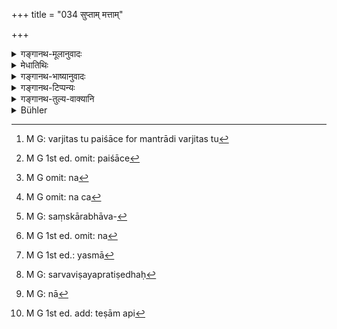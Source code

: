 +++
title = "034 सुप्ताम् मत्ताम्"

+++

<details><summary>गङ्गानथ-मूलानुवादः</summary>

When the man approaches the girl by stealth, while she is asleep, or intoxicated or unconscious,—it is the “Paiśāca” form, the wickedest and the basest of marriages.—(34).
</details>

<details><summary>मेधातिथिः</summary>

राक्षसपैशाचयोर् अनिच्छा तुल्या । राक्षसे हननम्, पैशाचे वञ्चनम् । **सुप्तां** निद्रयाभिभूताम् । **मत्तां** क्षीबां मद्यपरवशाम् । **प्रमत्तां** वातसंक्षोभेण नष्टचेतनाम् । **रहो** ऽप्रकासम् **उपगच्छति** मैथुनधर्मे प्रवर्तते **स पैशाचो** विवाहः सर्व**विहाहानां** **पापिष्ठः** पापहेतुः । धर्मापत्यं न ततः संपद्यते ।

- इह गान्धर्वराक्षसपैशाचानां प्रकृतविवाहसामानाधिकरण्यात् संयोगहरणोपगमा एव पाणिग्रहणसंस्कारनिरपेक्षा विवाहा इति मन्यन्ते । 

- तेषां ब्राह्मादिष्व् अपि दानविवाहयोः सामानाधिकरण्यात् संस्कारो विनिवर्तते । यथा च न निवर्तते तथा दर्शितम् । लक्षणया विवाहप्रयोजनदाने विवाहशब्दः । 

- गान्धर्वे तु भगवता कृष्णद्वैपायनेन दुष्यन्तशकुन्तलासंगमने वर्णितम्- "अनग्निकम् अमन्त्रकम्" इति, तद्दर्शनेन पाणिग्रहणसंस्कारो ऽस्ति, मन्त्रादि वर्जितस् तु[^८९] ।


[^८९]:
     M G: varjitas tu paiśāce for mantrādi varjitas tu

- पैशाचे[^९०] पुनर् विवदन्ते- मुख्यं चोपगमनं । न[^९१] च कन्यात्वम् अपैति, संस्कारैस् तद्विनिवर्तनात् । अतश् च "पाणिग्रहणिका मन्त्राः कन्यास्व् एव प्रतिष्ठिताः" (म्ध् ८.२२६) इति प्रतिषेधस्याप्रवृत्तेर् अस्त्य् एव मन्त्रवत् संस्कारसंबन्धः । स च प्रतिषेधः कृतः संस्कारप्रतिषेधार्थः । सा हि मन्त्रैः संकृतत्वाद् व्यपगतकन्याभावा । अत एव भवतु प्रथमम् उपगमस् ततो ऽकन्यादोषो नास्ति । तथा च कानीनः कर्ण इति दर्शनम् । यदि तु पुरुषप्रयोगेण कन्यात्वम् अपेयात् कथम् इयं वाचोयुक्तिः "कन्यायाः पुत्रः कानीनः" इति । अथ त्व् असंस्कृता कन्योच्यते ततो युक्तम् "कर्णादयो ह्य् अनूढायाः पुत्राः" इति । मुख्ये ऽभ्युपगमने कन्याया अपत्योत्पत्तेः संभवः । वर्ण्यते चेतिहासादिषु तथाभूताया विवाहः ।अथ मद्यमदादिना निर्वृत्ते रतिसंबन्धे किमर्थः संस्कार इति ।


[^९१]:
     M G omit: na


[^९०]:
     M G 1st ed. omit: paiśāce

- <u>अत्रोच्यते</u> । यद्य् अपि स्त्रीपुंसधर्मो निवृत्तो ऽतिक्रान्तश् च कन्यागमनप्रतिषेधस् तथापि तया सहाधिकारार्थं पुनश् च गमने कन्यागमनं मा भुद् इति तदर्थं संस्कारकरणम् । कन्यागमनप्रतिषेधातिकर्मसंबन्धेन पुरुषार्थतयापि निन्द्यते विवाहो ऽयम् । 

- <u>तद् अयुक्तम्</u> । यतो ऽयं लोके कन्याशब्दः पुंसासंप्रयुक्तां स्त्रियम् आचष्टे, न संस्कारभावसापेक्षाम् । अकृतसंस्कारा अपि पुरुषैः क्षतयोनयो न कन्या इति व्यवह्रियन्ते । तासां च वेशश्रितानां गमने न कन्यागमनदोषः । यद्य् अपि कुमारीकन्याशब्दौ प्रथमवयोवचनाव् इष्येते, तथापि विवाहविधाव् अनुपभुक्तपुर्वाम् एव स्त्रियम् आचक्षते । तथा च कुमारवेशधारिणीं नातिप्रकाशप्रवृत्तपुंसंप्रयोगां भार्यात्वेनार्थयमानो ऽन्यैर् अवबोध्यते "नैषा कुमारी नष्टो ऽस्याः कौमारो भावः" । 

- संस्कारपरिलोपश् च स्यात् । गर्भाधानं हि मन्त्रवत् कर्तव्यम् "विष्णुर् योनिं कल्पयतु" (र्व् १०.१८४.१) इति कॢप्तायाश् च कल्पनम् अशक्यम् । तत्रायथार्थो मन्त्रप्रयोगः स्यात् । न चानूढायाः पैशाचधर्मे मन्त्रप्रयोगः, ऊढायास् तच्छ्रवणात् । न च[^९२] पैशाचवर्जम् अन्येषु विवाहेषु तत्कल्पयितुं उक्तं युक्तम् अविशेषश्रवणात् । 


[^९२]:
     M G omit: na ca

- तस्मान् मुख्योपगमपक्ष एवमादयो बहवो दोषाः प्राप्नुवन्ति । अत आलिङ्गनोपगूहनपरिचुम्बनादिषूपगमनार्थेषु व्यापारेषु साहचर्यात् तादर्थ्याच् चोपपूर्वो गमिर् द्रष्टव्यः । यत् तु "कानीनः पुत्रः" इति तत्र मुख्यार्थासंभवाल् लक्षणया संस्काराभावप्रतिपत्तिः[^९३] । यत् तु संस्कारदर्शनं तत् तु क्वचिद् एव । यद्य् अपि "या गर्भिणी संस्क्रियते ज्ञाताज्ञतापि वा सती" (म्ध् ९.१७३) इति तत्र य एवोपगन्ता स एव न[^९४] संस्कर्ता । न त्व् असौ पैशाचो विवाहः । पैशाचे हि येनैव समुपभुक्ता तस्मा[^९५] एव दीयते, स एवैनां संस्करोतीति । गर्भिण्यास् तु संस्कारो वाचनिकः । एतच् च सर्वं निपुणतरं पुनर् नवमे वक्ष्यते ।


[^९५]:
     M G 1st ed.: yasmā


[^९४]:
     M G 1st ed. omit: na


[^९३]:
     M G: saṃskārabhāva-

- <u>अपरे</u> मन्यन्ते- "सत्यं मुख्यम् उपगमनम् अमुख्यत्वे तु गमनप्रतिषेधानुपपत्तिः" इति । 

- <u>यदि हि</u> मुख्यम् उपगमस् तदा स एव विवाहो ऽन्यस्यानन्तरोक्तेन न्यायेनाभावात् । ततश् च नास्ति तस्य प्रतिषेधस्य विषयः, यतः इच्छया गान्धर्वो हठाद् राक्षसो ऽन्यथा पैशाचः । न चान्यः प्रकारो ऽस्ति येन स विषयः प्रतिषेधः[^९६] स्यात् । अस्ति त्व् अस्य विषयः- यत्र हठाद् रहसि गमनम्, या वा पितृभ्यां दीयते न चोपसंस्क्रियते । न[^९७] चासौ[^९८] गान्धर्वः, कन्येच्छाया अभावात् । अत एव भर्तुर् अपि न कन्यागामित्वम्, विषयान्तरस्य संभवात् । 


[^९८]:
     M G 1st ed. add: teṣām api


[^९७]:
     M G: nā


[^९६]:
     M G: sarvaviṣayapratiṣedhaḥ

- तस्मात् क्षतयोन्याः संस्कारनिषेधाद् ब्राह्मादिवद् उपायत्वात् तद्वच् च विवाहशब्दोपपत्तेः प्रकरणसामर्थ्याड् गौण एवोपगमार्थः ।

- एषाम् च भेदः- अप्रार्थितोपनतो भूमिहिरण्यादिवद् ब्राह्मः । ऋत्विक्त्वेन विशेषेण दैवः । गोमिथुनेनार्षः । याच्ञयायच्ञया वा "सहोभौ चरतां धर्मम्" इति वचनव्यवस्थया प्राजापत्यः । शेषाः सुबोधभेदाः । 

- ब्राह्मादीनाम् इदम् अर्थे तद्धितः । ब्रह्मादिसंबन्धिता च स्तुत्यारोप्यते । एवं सर्वेषु । पैशाचः पिषाचानाम् अयं युक्त इति निन्दा ॥ ३.३४ ॥
</details>

<details><summary>गङ्गानथ-भाष्यानुवादः</summary>

The unwillingness of the girl is the condition common to the ‘*Rākṣasa*’ and the ‘*Paiśāca*’ forms: the difference is that in the former there is
*beating*, while in the latter there is *stealth*.

‘*Asleep*’—overpowered by sleep.

‘*Intoxicated*’—senseless, under the influence of wine, &c.

‘*Unconscious*’—who has lost consciousness on account of the disorders of the wind-humour.

‘*By stealth*’—not openly.

‘*Approaches*’— has sexual intercourse with.

This is the Paiśāca marriage, of all marriages the ‘*wickedest*’—the most sinful. That is to say, the issue of such a marriage does not become the *rightful* child.

------------------------

In connection with this subject, some people think that the ‘*Gāndharva*’ form of marriage is accomplished by mere ‘intercourse,’ the ‘*Rākṣasa*’ by mere ‘abduction’ and the ‘*Paiśāca*’ by mere ‘approach,’—irrespective of the sacramental rites relating to the ‘taking of the hand’ and the rest. And they base this idea upon the fact that all these three are mentioned in apposition to ‘marriage’ which forms the subject-matter of the context.

But, according to these people, in the ‘*Brāhma*’ and other forms also, since the ‘giving’ is mentioned in apposition to ‘marriage,’ the sacramental rites would cease (to be necessary factors in the marriage). But we have shown above, how. these rites cannot be omitted. The fact of the matter is that it is only figuratively that the term ‘marriage’ has been applied to that act of ‘*giving*’ which is done for the purpose of ‘marriage.’

As regards the ‘*Gandharva*’ form, the revered Kṛṣṇa-dvaipāyana has described it, in connection with the union of Duṣyanta and Śukuntalā, as being ‘without fire and without sacred texts;’ and this shows that there are certain sacramental rites of ‘taking the hand,’ etc., but they are done without sacred texts etc.

As regards the ‘*Paiśāca*’ form, there is a difference of opinion:—In this form (it is argued) ‘approaching’ is the prime factor; but that does not deprive the girl of her ‘maidenhood;’ as this can be put an end to only by the sacramental rites attendant upon marriage; so that the girl still continuing to be a ‘maiden,’ the prohibition of rites in connection with ‘non-maidens’—which we find in the statement that ‘the sacred texts relating to marriage are restricted to *maidens only*’ (8. 226)—does not apply to this form of marriage; and hence its connection with the sacramental rites remains undisturbed. The prohibition just referred to is for the purpose of precluding the sacramental rites (from the case of non-maidens); while the girl married by the ‘*Paiśāca*’ form has her maidenhood destroyed only when she has gone through the rites. Thus, then, even though the ‘approaching’ may take place first, yet the taint of ‘non-maiden-hood’ does not apply to her. It is only in accordance with this view that Karṇa can be called ‘maiden-born;’ for if mere intercourse with man were to deprive the girl of her maidenhood, how could we have such a statement as ‘the son born of a maiden is called *maiden-born*.’ If, on the other hand, the name ‘maiden’ be applied only to such girls as have not had the sacramental rites performed for them, then the said statement would be all right, Karṇa and others of his kind, being sons of *unmarried* girls. It is only if ‘approaching’ be the prime factor that it is possible for a child being born from a ‘maiden.’ In fact, we find in stories the description of the ‘marriage’ of girls who had been previously ‘approached’ by the ‘Paiśāca’ form.

It might be asked—“when sexual intercourse has been already accomplished with the help of intoxicants, etc., what would be the use of the sacramental rites?”

The answer to this is as follows:—Though the act of copulation has been accomplished, and the man. has transgressed the prohibition of intercourse with a ‘maiden,’ yet the performance of the rites is necessary,—firstly, for the purpose of making her entitled to share in the religious acts of her husband, and, secondly, for the purpose of avoiding the sin of repeating the act of having intercourse with a ‘maiden.’ This form of marriage is thus deprecated by reason of its involving a transgression of the prohibition of having intercourse with a maiden, and also because it subserves the purely physical purposes of the man (and not any religious purpose).

The above view, however, is not right; because, in ordinary parlance, the term ‘maiden’ denotes the girl who has had no intercourse with man, and not one for whom the sacramental rites have not been performed. In fact, even though her sacramental rites have not been perforated; if a girl happens to have sexual intercourse with man,-she ceases to be regarded as a ‘maiden;’ and when such girls have taken to the profession of prostitutes, intercourse with them does not involve the sin of having intercourse with a ‘maiden.’ It is true that the words ‘virgin’ and ‘maiden’ have beeu regarded as referring to a female in the earlier years of her age; but, in connection with rules relating to marriage, they are always used in the sense of one who has had ho intercourse with man. It is for this reason that when a man is found to be seeking marriage with a girl who maintains the appearance of a virgin, and does not openly go in for sexual intercourse,—he is warned by people with such words as—‘she is no longer a virgin, her virginhood has been destroyed.’

Further, in the case of marrying such a girl, there would be a serious deficiency in the sacramental rites themselves. *E.g*., the rite of ‘conception’ has to be done with sacred texts, such as ‘*Viṣṇuryoniṅkalpayatu, etc*. (Ṛgveda, 10.184. 1),—which means ‘May Viṣṇu generate upon your generative organ;’ and there can be no ‘generation’ (by Viṣṇu) of what has already been generated’ (by another man); so that the use of the sacred text in this case would be meaningless. Nor could, any such text be used when an unmarried girl would be ‘approached’ in the ‘*Paiśāca*’ form; as it has been definitely declared that it is to be used only in the case of ‘married’ girls. Nor would it be right to hold that the ‘generation’ (spoken of in the said text) refers to the case of marriages other than the ‘*Paiśāca*;’ for the use of the text has been prescribed without any restriction at all.

The above and several other difficulties crop up if ‘approaching’ is regarded as the principal factor. The term ‘*Upagamana*,’ ‘approach,’ then, should be taken as standing for the acts of embracing, kissing and such other concomitants of actual ‘intercourse;’—such use of the term being due to the fact that the said acts are concomitants of, and lead up to, the act of ‘intercourse.’ As regards the expression, ‘the maiden-born son,’ inasmuch as the direct meaning of the term ‘maiden’ is not applicable, it is taken in its indirect meaning of ‘one who has not gone through the sacramental rites.’ As for the case where the sacramental rites are performed even after ‘intercourse,’ such cases are very rare. Then, as regards the statement—‘when the sacrament is performed for a pregnant girl, with or without the knowledge of her being so, etc.’ (9. 173),—this refers to cases where the person performing the sacramental rites is not the same that has had the previous intercourse with her; so that this would not be a case of ‘*Paiśāca*’ marriage at all; as in this latter, the girl is given in marriage to that same person who has had intercourse with her (during sleep, etc.), and that same person would be performing the rites for her. Then again, so far as the performance of rites for the pregnant girl is concerned, it has been directly laid down by scriptural texts. All this we shall explain in full detail under Discourse IX.

Others, again, have held the view that—“in reality, the *intercourse* itself is the principal factor; for, if it were not so, there would be no point in the prohibiting of *intercourse* (with maidens).”

But if ‘intercourse’ were the principal factor, then that itself would constitute ‘marriage;’ none other being possible, according to the reasoning just put forward; so that there would be no object for the prohibition, as ‘intercourse,’ when *voluntary*, would constitute the
*‘Gāndharva*’ marriage; when ‘*forcible*,’ it would be ‘*Rākṣasa*’
marriage; and in other cases it would be ‘*Paiśāca*;’ and no other ‘intercourse,’ without rites is possible, whereby the prohibition could apply to all forms of ‘intercourse.’ As a matter of fact, however, there certainly is an object for the prohibition,—in the shape of such cases where there is forcible intercourse by stealth, or where the girl is given away by her parents, but no sacramental rites are performed. This latter cannot come under the ‘*Gāndharva*’ marriage; as it is not ‘voluntary’ on the part of the girl. It is for this reason that in such a case the husband does not incur the sin of having intercourse with a ‘maiden;’ as this latter contingency happens under totally different circumstances.

Thus, then, since the performance of sacramental rites has been interdicted in the case of girls who have already had sexual intercourse,—and since the ‘*Paiśāca*’ also is, like the ‘Brāhma’ and the rest, a means (of acquiring a wife),—and since, therefore, this form also is capable of being culled ‘marriage,’—it follows that what is denoted by the term ‘*approach*,’ ‘*upagama*’ (‘intercourse’) is only a secondary factor.

The differentiating characteristics of the eight forms of marriage are as follows (1) that marriage which comes without asking, just like landed property, gold and the rest, is ‘*Brāhma*;’ (2) that which comes by virtue of one’s priestly character is ‘*Daiva*;’ (3) that which is accompanied by the present of a cow and a bull is ‘*Ārṣa*;’ (4) that which is accompanied by the condition, ‘may you together perform your duties,’ and which comes either by or without asking, is ‘*Prājāpatya*;’ the characteristics of the others are easily discerned.

In the words, ‘*Brāhma*,’ etc., the nominal affix denotes *relation*; and the relationship of Brahma and the rest is ascribed to the marriage, with a view to eulogising it. So also in the rest. In the case of the term ‘*Paiśāca*,’ the meaning is ‘that which is fit for Piśācas,’ and it connotes deprecation.—(34).
</details>

<details><summary>गङ्गानथ-टिप्पन्यः</summary>

*Medhātithi* (P. 206, l. 20)—‘*Varṇyate chetihāsādiṣu &c*.’;—*e.g*. the
case of Kunti, who was married to Pāṇḍu, after she had given birth to Karṇa.

This verse is quoted in *Smṛtitattva* (II, p. 129);—in *Aparārka* (p. 91);—and in *Hemādri* (Dāna, p. 685).
</details>

<details><summary>गङ्गानथ-तुल्य-वाक्यानि</summary>

*Gautama* (4.13).—‘When there is intercourse without the girl’s
knowledge it is the Paiśāca form.’

*Bodhāyana* (1.11.9).—‘When one marries a girl while she is asleep, or
unconscious, or mad, it is the Paiśāca.’

*Viṣṇu* (24.26).—‘It is Paiśāca when one approaches a girl while she is
asleep or unconscious.’

*Yājñavalkya* (1.61).—‘It is Paiśāca when the girl is won by stratagem.’

*Āśvalāyana-Gṛhyasūtra* (1.6.6).—‘The carrying away of girls, asleep or
unconscious, constitutes the Paiśāca.’

*Devala* (Vīramitrodaya-Saṃskāra, p. 858).—‘The carrying away of a girl
who is asleep, unconscious or mad, or in distress,—is the Paiśāca, the eighth form of marriage, based upon want of care.’

*Hārīta* (Vīramitrodaya-Saṃskāra, p. 858).—‘it is the Paiśāca form when
the girl is won by the employment of women, drinks, wine, and presents.’
</details>

<details><summary>Bühler</summary>

034	When (a man) by stealth seduces a girl who is sleeping, intoxicated, or disordered in intellect, that is the eighth, the most base and sinful rite of the Pisakas.
</details>
